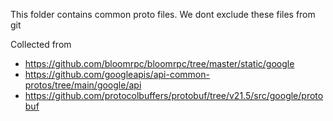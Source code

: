 This folder contains common proto files.
We dont exclude these files from git

Collected from 
- https://github.com/bloomrpc/bloomrpc/tree/master/static/google
- https://github.com/googleapis/api-common-protos/tree/main/google/api
- https://github.com/protocolbuffers/protobuf/tree/v21.5/src/google/protobuf